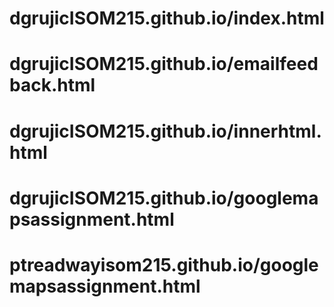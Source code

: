 # dgrujicISOM215.github.io/index.html
# dgrujicISOM215.github.io/emailfeedback.html
# dgrujicISOM215.github.io/innerhtml.html
# dgrujicISOM215.github.io/googlemapsassignment.html
# ptreadwayisom215.github.io/googlemapsassignment.html
